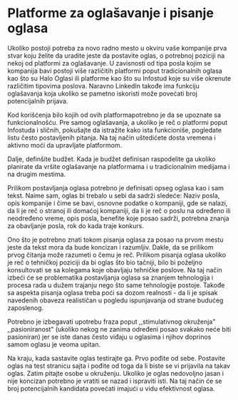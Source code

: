 # Platforme za oglašavanje i pisanje oglasa

Ukoliko postoji potreba za novo radno mesto u okviru vaše kompanije prva stvar koju želite da uradite jeste da postavite oglas, o potrebnoj poziciji na nekoj od platformi za oglašavanje. U zavisnosti od tipa posla kojim se kompanija bavi postoji više različitih platformi poput tradicionalnih oglasa kao što su Halo Oglasi ili platforme kao što su Infostud koje su više okrenute različitim tipovima poslova. Naravno LinkedIn takođe ima funkciju oglašavanja koja ukoliko se pametno iskoristi može povećati broj potencijalnih prijava. 

Kod korišćenja bilo kojih od ovih platformapotrebno je da se upoznate sa funkcionalnošću. Pre samog oglašavanja, a ukoliko je reč o platformi poput Infostuda i sličnih, pokušajte da istražite kako ista funkcioniše, pogledate listu često postavljenih pitanja. Na taj način uštedićete dosta vremena i aktivno moći da upravljate platformom. 

Dalje, definšite budžet. Kada je budžet definisan raspodelite ga ukoliko planirate da vršite oglašavanje na platformama i u tradicionalnim medijama i na drugim mestima. 

Prilikom postavljanja oglasa potrebno je definisati opseg oglasa kao i sam tekst. Naime sam, oglas bi trebalo u sebi da sadrži sledeće: Naziv posla, opis kompanije i čime se bavi, osnovne podatke o kompaniji, gde se nalazi, da li je reč o stranoj ili domaćoj kompaniji, da li je reč o poslu na određeno ili neodređeno vreme, opis posla, benefite koje posao sadrži, potrebna znanja za obavljanje posla, rok do kada traje konkurs. 

Ono što je potrebno znati tokom pisanja oglasa za posao na prvom mestu jeste da tekst mora da bude koncizan i razumljiv. Dakle, da se prilikom prvog čitanja može razumeti o čemu je reč. Prilikom pisanja oglasa ukoliko je reč o tehničkoj poziciji da bi oglas što bio tačniji, bilo bi poželjno konsultovati se sa kolegama koje obavljaju tehničke poslove. Na taj način izbeći će se problematika postavljanja oglasa sa znanjem tehnologija i procesa rada u dužem trajanju nego što same tehnologije postoje. Takođe sa aspekta pisanja oglasa treba poći sa dozom realnosti - da li je spisak navedenih obaveza realističan u pogledu ispunjavanja od strane budućeg zaposlenog. 

Potrebno je izbegavati upotrebu fraza poput ,,stimulativnog okruženja" ,,pasioniranost" \(ukoliko nekog ne zanima određeni posao svakako neće biti pasioniran\) jer se iste danas često viđaju u oglasima i njihov doprinos samom oglasu je veoma upitan. 

Na kraju, kada sastavite oglas testirajte ga. Prvo pođite od sebe. Postavite oglas na test stranicu sajta i pođite od toga da li biste se vi prijavila na takav oglas. Zatim pitajte osobe u okruženju. Ukoliko je oglas nedovoljno jasan i nije koncizan potrebno je vratiti se nazad i ispraviti isti. Na taj način će se broj potencijalnih kandidata povećati imajući u vidu efektivnost oglasa.


